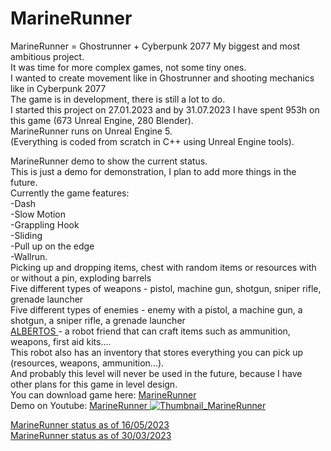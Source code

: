 # MarineRunner

MarineRunner = Ghostrunner + Cyberpunk 2077 My biggest and most ambitious project. <br/>
It was time for more complex games, not some tiny ones. <br/>
I wanted to create movement like in Ghostrunner and shooting mechanics like in Cyberpunk 2077 <br/>
The game is in development, there is still a lot to do. <br/>
I started this project on 27.01.2023 and by 31.07.2023 I have spent 953h on this game (673 Unreal Engine, 280 Blender). <br/>
MarineRunner runs on Unreal Engine 5. <br/>
(Everything is coded from scratch in C++ using Unreal Engine tools). 
<br/>

MarineRunner demo to show the current status.  <br/>
This is just a demo for demonstration, I plan to add more things in the future.  <br/>
Currently the game features: <br/>
-Dash <br/>
-Slow Motion<br/>
-Grappling Hook<br/>
-Sliding<br/>
-Pull up on the edge<br/>
-Wallrun.  <br/>
Picking up and dropping items, chest with random items or resources with or without a pin, exploding barrels  <br/>
Five different types of weapons - pistol, machine gun, shotgun, sniper rifle, grenade launcher  <br/>
Five different types of enemies - enemy with a pistol, a machine gun, a shotgun, a sniper rifle, a grenade launcher <br/>
<a href="https://www.youtube.com/watch?v=dtFB4vfd2Eg"> ALBERTOS </a> - a robot friend that can craft items such as ammunition, weapons, first aid kits....  <br/>
This robot also has an inventory that stores everything you can pick up (resources, weapons, ammunition...).  <br/>
And probably this level will never be used in the future, because I have other plans for this game in level design.  <br/>
You can download game here: <a href="https://drive.google.com/file/d/17XCGErqjLaanXRmtc4CCK67CzDlCNRf0/view?usp=share_link"> MarineRunner </a> <br/>
Demo on Youtube: <a href="https://youtu.be/UozAfLmbgF0"> MarineRunner 
![Thumbnail_MarineRunner](https://github.com/Endersik4/MarineRunner/assets/131354098/86575f93-54b3-4cc0-805d-0b19858155d4)
</a>

<a href="https://youtu.be/TpYCEW1tYkw"> MarineRunner status as of 16/05/2023 </a> <br/>
<a href="https://youtu.be/8jKjilVmgmk"> MarineRunner status as of 30/03/2023 </a>

